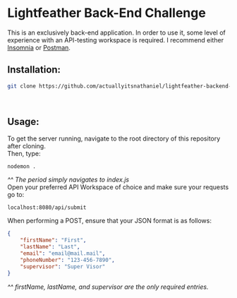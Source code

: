 # Lightfeather Back-End Challenge

This is an exclusively back-end application. In order to use it, some level of experience with an API-testing workspace is required. I recommend either [Insomnia](insomnia.rest) or [Postman](https://www.postman.com/).
</br>

## Installation:

```bash
git clone https://github.com/actuallyitsnathaniel/lightfeather-backend-challenge.git
```

</br>

## Usage:

To get the server running, navigate to the root directory of this repository after cloning. </br>
Then, type:

```
nodemon .
```

_^^ The period simply navigates to index.js_  
Open your preferred API Workspace of choice and make sure your requests go to:

```https
localhost:8080/api/submit
```

When performing a POST, ensure that your JSON format is as follows:

```JSON
{
	"firstName": "First",
	"lastName": "Last",
	"email": "email@mail.mail",
	"phoneNumber": "123-456-7890",
	"supervisor": "Super Visor"
}
```

_^^ firstName, lastName, and supervisor are the only required entries._
